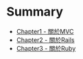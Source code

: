 # Summary

* [Chapter1 - 關於MVC](chapter1/README.md)
* [Chapter2 - 關於Rails](chapter2_-_rails/README.md)
* [Chapter3 - 關於Ruby](ruby/README.md)

